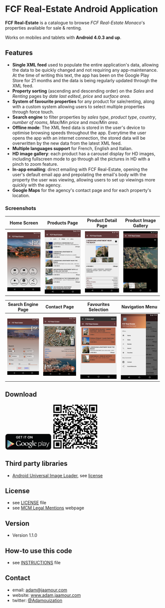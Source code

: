 FCF Real-Estate Android Application
===================================

**FCF Real-Estate** is a catalogue to browse *FCF Real-Estate Monaco*'s properties available for sale & renting. 

Works on mobiles and tablets with **Android 4.0.3 and up**.

## Features

* **Single XML feed** used to populate the entire application's data, allowing the data to be quickly changed and not requiring any app-maintenance. At the time of writing this text, the app has been on the Google Play Store for 21 months and the data is being regularly updated through the XML feed.
* **Property sorting** (ascending and descending order) on the *Sales* and *Renting* pages by *date last edited*, *price* and *surface area*.
* **System of favourite properties** for any product for sale/renting, along with a custom system allowing users to select multiple properties through force touch.
* **Search engine** to filter properties by *sales type*, *product type*, *country*, *number of rooms*, *Max/Min price* and *max/Min area*.
* **Offline mode**: The XML feed data is stored in the user's device to optimise browsing speeds throughout the app. Everytime the user opens the app with an internet connection, the stored data will be overwritten by the new data from the latest XML feed.
* **Multiple languages support** for French, English and Italian.
* **HD image gallery**: each product has a carousel display for HD images, including fullscreen mode to go through all the pictures in HD with a pinch to zoom feature.
* **In-app emailing**: direct emailing with FCF Real-Estate, opening the user's default email app and prepolating the email's body with the property the user was viewing, allowing users to set up viewings more quickly with the agency.
* **Google Maps** for the agency's contact page and for each property's location. 

### Screenshots

 Home Screen               |  Products Page            | Product Detail Page       | Product Image Gallery
:-------------------------:|:-------------------------:|:-------------------------:|:-------------------------:
<img src="https://github.com/Adamouization/FCF-Real-Estate-Monaco-Android-App/blob/master/media/Screenshots%20playstore/screenshots%20anglais/Screenshot_20160726-122430.png" width="200">  | <img src="https://github.com/Adamouization/FCF-Real-Estate-Monaco-Android-App/blob/master/media/Screenshots%20playstore/screenshots%20anglais/Screenshot_20160726-122437.png" width="200"> |  <img src="https://github.com/Adamouization/FCF-Real-Estate-Monaco-Android-App/blob/master/media/Screenshots%20playstore/screenshots%20anglais/Screenshot_20160726-122445.png" width="200"> | <img src="https://github.com/Adamouization/FCF-Real-Estate-Monaco-Android-App/blob/master/media/Screenshots%20playstore/screenshots%20anglais/Screenshot_20160726-122452.png" width="200">

Search Engine Page         |  Contact Page             | Favourites Selection      | Navigation Menu
:-------------------------:|:-------------------------:|:-------------------------:|:-------------------------:
<img src="https://github.com/Adamouization/FCF-Real-Estate-Monaco-Android-App/blob/master/media/Screenshots%20playstore/screenshots%20anglais/Screenshot_20160726-122550.png" width="200">  |  <img src="https://github.com/Adamouization/FCF-Real-Estate-Monaco-Android-App/blob/master/media/Screenshots%20playstore/screenshots%20anglais/Screenshot_20160726-122610.png" width="200"> |  <img src="https://github.com/Adamouization/FCF-Real-Estate-Monaco-Android-App/blob/master/media/Screenshots%20playstore/screenshots%20anglais/Screenshot_20160726-122631.png" width="200"> | <img src="https://github.com/Adamouization/FCF-Real-Estate-Monaco-Android-App/blob/master/media/Screenshots%20playstore/screenshots%20anglais/Screenshot_20160726-122642.png" width="200">

## Download
<img src="https://github.com/Adamouization/FCF-Real-Estate-Monaco-Android-App/blob/master/media/get_it_on_google_play.png" width="150">

<img src="https://github.com/Adamouization/FCF-Real-Estate-Monaco-Android-App/blob/master/media/qrcode_googleplaystore.png" width="150">

## Third party libraries
* [Android Universal Image Loader](https://github.com/nostra13/Android-Universal-Image-Loader), see [license](https://github.com/nostra13/Android-Universal-Image-Loader/blob/master/LICENSE)

## License 
* see [LICENSE](https://github.com/Adamouization/FCF-Real-Estate-Monaco-Android-App/blob/master/LICENSE) file
* see [MCM Legal Mentions](http://www.montecarlomultimedia.com/avertissement.php) webpage

## Version 
* Version 1.1.0

## How-to use this code
* see [INSTRUCTIONS](https://github.com/username/appname/blob/master/INSTRUCTIONS.md) file

## Contact
* email: adam@jaamour.com
* website: www.adam.jaamour.com
* twitter: [@Adamouization](https://twitter.com/Adamouization)
